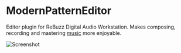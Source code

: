# ModernPatternEditor

Editor plugin for ReBuzz Digital Audio Workstation. Makes composing, recording and mastering [music](https://wasteddesign.weebly.com/music.html) more enjoyable.

![Screenshot](https://github.com/wasteddesign/ModernPatternEditor/blob/main/images/mpe.png)
